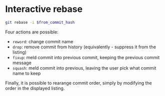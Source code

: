 # Interactive rebase
``` sh
git rebase -i $from_commit_hash
```

Four actions are possible:
- `reword`: change commit name
- `drop`: remove commit from history
    (equivalently - suppress it from the listing)
- `fixup`: meld commit into previous commit, keeping
    the previous commit message
- `squash`: meld commit into previous, leaving the user
    pick what commit name to keep

Finally, it is possible to rearange commit order, simply
by modifying the order in the displayed listing.

